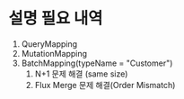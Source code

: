 # 설명 필요 내역
1. QueryMapping
2. MutationMapping
3. BatchMapping(typeName = "Customer") 
   1. N+1 문제 해결 (same size)
   2. Flux Merge 문제 해결(Order Mismatch)